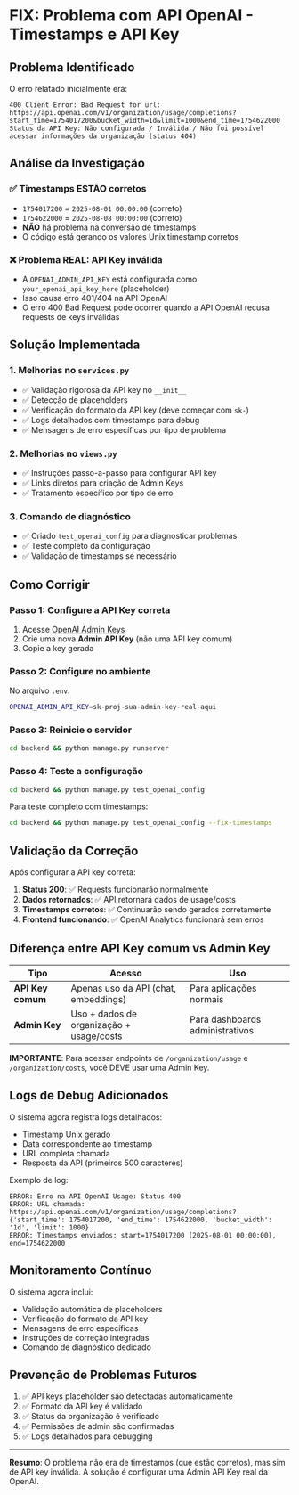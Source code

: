 # FIX: Problema com API OpenAI - Timestamps e API Key

## Problema Identificado

O erro relatado inicialmente era:
```
400 Client Error: Bad Request for url: https://api.openai.com/v1/organization/usage/completions?start_time=1754017200&bucket_width=1d&limit=1000&end_time=1754622000
Status da API Key: Não configurada / Inválida / Não foi possível acessar informações da organização (status 404)
```

## Análise da Investigação

### ✅ Timestamps ESTÃO corretos
- `1754017200` = `2025-08-01 00:00:00` (correto)
- `1754622000` = `2025-08-08 00:00:00` (correto)
- **NÃO** há problema na conversão de timestamps
- O código está gerando os valores Unix timestamp corretos

### ❌ Problema REAL: API Key inválida
- A `OPENAI_ADMIN_API_KEY` está configurada como `your_openai_api_key_here` (placeholder)
- Isso causa erro 401/404 na API OpenAI
- O erro 400 Bad Request pode ocorrer quando a API OpenAI recusa requests de keys inválidas

## Solução Implementada

### 1. Melhorias no `services.py`
- ✅ Validação rigorosa da API key no `__init__`
- ✅ Detecção de placeholders
- ✅ Verificação do formato da API key (deve começar com `sk-`)
- ✅ Logs detalhados com timestamps para debug
- ✅ Mensagens de erro específicas por tipo de problema

### 2. Melhorias no `views.py`
- ✅ Instruções passo-a-passo para configurar API key
- ✅ Links diretos para criação de Admin Keys
- ✅ Tratamento específico por tipo de erro

### 3. Comando de diagnóstico
- ✅ Criado `test_openai_config` para diagnosticar problemas
- ✅ Teste completo da configuração
- ✅ Validação de timestamps se necessário

## Como Corrigir

### Passo 1: Configure a API Key correta
1. Acesse [OpenAI Admin Keys](https://platform.openai.com/settings/organization/admin-keys)
2. Crie uma nova **Admin API Key** (não uma API key comum)
3. Copie a key gerada

### Passo 2: Configure no ambiente
No arquivo `.env`:
```bash
OPENAI_ADMIN_API_KEY=sk-proj-sua-admin-key-real-aqui
```

### Passo 3: Reinicie o servidor
```bash
cd backend && python manage.py runserver
```

### Passo 4: Teste a configuração
```bash
cd backend && python manage.py test_openai_config
```

Para teste completo com timestamps:
```bash
cd backend && python manage.py test_openai_config --fix-timestamps
```

## Validação da Correção

Após configurar a API key correta:

1. **Status 200**: ✅ Requests funcionarão normalmente
2. **Dados retornados**: ✅ API retornará dados de usage/costs
3. **Timestamps corretos**: ✅ Continuarão sendo gerados corretamente
4. **Frontend funcionando**: ✅ OpenAI Analytics funcionará sem erros

## Diferença entre API Key comum vs Admin Key

| Tipo | Acesso | Uso |
|------|--------|-----|
| **API Key comum** | Apenas uso da API (chat, embeddings) | Para aplicações normais |
| **Admin Key** | Uso + dados de organização + usage/costs | Para dashboards administrativos |

**IMPORTANTE**: Para acessar endpoints de `/organization/usage` e `/organization/costs`, você DEVE usar uma Admin Key.

## Logs de Debug Adicionados

O sistema agora registra logs detalhados:
- Timestamp Unix gerado
- Data correspondente ao timestamp  
- URL completa chamada
- Resposta da API (primeiros 500 caracteres)

Exemplo de log:
```
ERROR: Erro na API OpenAI Usage: Status 400
ERROR: URL chamada: https://api.openai.com/v1/organization/usage/completions?{'start_time': 1754017200, 'end_time': 1754622000, 'bucket_width': '1d', 'limit': 1000}
ERROR: Timestamps enviados: start=1754017200 (2025-08-01 00:00:00), end=1754622000
```

## Monitoramento Contínuo

O sistema agora inclui:
- Validação automática de placeholders
- Verificação do formato da API key
- Mensagens de erro específicas
- Instruções de correção integradas
- Comando de diagnóstico dedicado

## Prevenção de Problemas Futuros

1. ✅ API keys placeholder são detectadas automaticamente
2. ✅ Formato da API key é validado
3. ✅ Status da organização é verificado
4. ✅ Permissões de admin são confirmadas
5. ✅ Logs detalhados para debugging

---

**Resumo**: O problema não era de timestamps (que estão corretos), mas sim de API key inválida. A solução é configurar uma Admin API Key real da OpenAI.